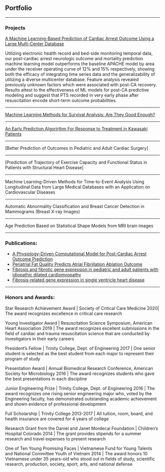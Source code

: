 ## Portfolio

---

### Projects 

[A Machine Learning-Based Prediction of Cardiac Arrest Outcome Using a Large Multi-Center Database](/pdf/TeamBlue_5minPresentation.pdf)

Utilizing electronic health record and bed-side monitoring temporal data, our post-cardiac arrest neurologic outcome and mortality prediction machine learning model outperforms the baseline APACHE model by area under the receiver operating curve of 12% and 15% respectively, showing both the efficacy of integrating time series data and the generalizability of utilizing a diverse multicenter database. Feature analysis revealed previously unknown factors which were associated with post-CA recovery. Results attest to the effectiveness of ML models for post-CA predictive modeling and suggest that PTS recorded in very early phase after resuscitation encode short-term outcome probabilities.

---
[Machine Learning Methods for Survival Analysis: Are They Good Enough?](/pdf/SLAM_presentation_2.pdf)

---
[An Early Prediction Algorirthm For Response to Treatment in Kawasaki Patients](/projects/kawasaki.md)

---
[Better Prediction of Outcomes in Pediatric and Adult Cardiac Surgery]

---
[Prediction of Trajectory of Exercise Capacity and Functional Status in Patients with Structural Heart Disease]

---

Machine Learning-Driven Methods for Time-to-Event Analysis Using Longitudinal Data from Large Medical Databases with an Application on Cardiovascular Diseases 


---
Automatic Abnormality Classification and Breast Cancer Detection in Mammograms (Breast X-ray Images)

---
Age Prediction Based on Statistical Shape Models from MRI brain images

---

### Publications:

- [A Physiology-Driven Computational Model for Post-Cardiac Arrest Outcome Prediction](https://arxiv.org/abs/2002.03309)
- [Periatrial Fat Quality Predicts Atrial Fibrillation Ablation Outcome](https://www.ncbi.nlm.nih.gov/pubmed/31177816)
- [Fibrosis and fibrotic gene expression in pediatric and adult patients with idiopathic dilated cardiomyopathy](https://www.ncbi.nlm.nih.gov/pubmed/27890770)
- [Fibrosis-related gene expression in single ventricle heart disease](https://www.ncbi.nlm.nih.gov/pubmed/29050751)


---


### Honors and Awards:

Star Research Achievement Award | Society of Critical Care Medicine
2020|
The award recognizes excellence in critical care research

Young Investigator Award | Resuscitation Science Symposium, American Heart Association 
2019 | 
The award recognizes excellent submissions in the field of cardiac and trauma resuscitation science that are conducted by investigators in their early careers

President’s Fellow | Trinity College, Dept. of Engineering 
2017 | 
One senior student is selected as the best student from each major to represent their program of study 

Presentation Award | Annual Biomedical Research Conference, American Society for Microbiology
2016 |
The award recognizes students who gave the best presentations in each discipline

Junior Engineering Prize | Trinity College, Dept. of Engineering 
2016 |
The award recognizes one rising senior engineering major who, voted by the Engineering faculty, has demonstrated outstanding academic achievement and shown evidence of professional development

Full Scholarship | Trinity College 
2013-2017 | 
All tuition, room, board, and health insurance are covered for 4 years of college

Research Grant from the Daniel and Janet Mordecai Foundation | Children’s Hospital Colorado 
2014 | 
The grant provides stipends for a summer research and travel expenses to present research

One of Ten Young Promising Faces | Vietnamese Fund for Young Talents and National Committee Youth of Vietnam 
2014 | 
The award honors 10 Vietnamese under 35 years-old who stood out in fields of study, scientific research, production, society, sport, arts, and national defense


